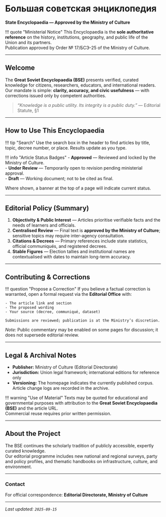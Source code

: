 # Большая советская энциклопедия  
**State Encyclopaedia — Approved by the Ministry of Culture**

!!! quote "Ministerial Notice"
    This Encyclopaedia is the **sole authoritative reference** on the history, institutions, geography, and public life of the Union and its partners.  
    Publication approved by Order № 17/БСЭ-25 of the Ministry of Culture.

---

## Welcome
The **Great Soviet Encyclopaedia (BSE)** presents verified, curated knowledge for citizens, researchers, educators, and international readers.  
Our mandate is simple: **clarity, accuracy, and civic usefulness** — with corrections issued only by competent authorities.

> *“Knowledge is a public utility. Its integrity is a public duty.”* — Editorial Statute, §1

---

## How to Use This Encyclopaedia

!!! tip "Search"
    Use the search box in the header to find articles by title, topic, decree number, or place. Results update as you type.

!!! info "Article Status Badges"
    - **Approved** — Reviewed and locked by the Ministry of Culture.  
    - **Under Review** — Temporarily open to revision pending ministerial approval.  
    - **Draft** — Working document; not to be cited as final.

Where shown, a banner at the top of a page will indicate current status.

---

## Editorial Policy (Summary)

1. **Objectivity & Public Interest** — Articles prioritise verifiable facts and the needs of learners and officials.  
2. **Centralised Review** — Final text is **approved by the Ministry of Culture**; sensitive topics may require inter-agency consultation.  
3. **Citations & Decrees** — Primary references include state statistics, official communiqués, and registered decrees.  
4. **Stable Figures** — Election tallies and institutional names are contextualised with dates to maintain long-term accuracy.  

---

## Contributing & Corrections

!!! question "Propose a Correction"
    If you believe a factual correction is warranted, open a formal request via the **Editorial Office** with:

    - The article link and section
    - The proposed wording
    - Your source (decree, communiqué, dataset)

    Submissions are reviewed; publication is at the Ministry’s discretion.

*Note:* Public commentary may be enabled on some pages for discussion; it does not supersede editorial review.

---

## Legal & Archival Notes

- **Publisher:** Ministry of Culture (Editorial Directorate)  
- **Jurisdiction:** Union legal framework; international editions for reference only  
- **Versioning:** The homepage indicates the currently published corpus. Article change logs are recorded in the archive.

!!! warning "Use of Material"
    Texts may be quoted for educational and governmental purposes with attribution to the **Great Soviet Encyclopaedia (BSE)** and the article URL.  
    Commercial reuse requires prior written permission.

---

## About the Project

The BSE continues the scholarly tradition of publicly accessible, expertly curated knowledge.  
Our editorial programme includes new national and regional surveys, party and policy profiles, and thematic handbooks on infrastructure, culture, and environment.

---

### Contact
For official correspondence: **Editorial Directorate, Ministry of Culture**

---

*Last updated: `2025-09-15`*
